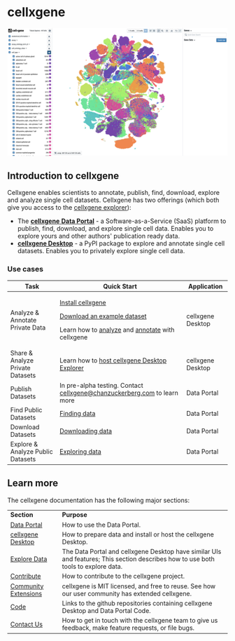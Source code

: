 # cellxgene

![cellxgene explorer](<.gitbook/assets/image (12).png>)

## Introduction to cellxgene

Cellxgene enables scientists to annotate, publish, find, download, explore and analyze single cell datasets. Cellxgene has two offerings (which both give you access to the [cellxgene explorer](explore-data/explorer-tutorials.md)):

* The [**cellxgene** **Data Portal**](https://cellxgene.cziscience.com) - a Software-as-a-Service (SaaS) platform to publish, find, download, and explore single cell data. Enables you to explore yours and other authors' publication ready data.
* [**cellxgene Desktop**](https://github.com/chanzuckerberg/cellxgene) - a PyPI package to explore and annotate single cell datasets. Enables you to privately explore single cell data.

### Use cases

| Task                              | Quick Start                                                                                                                                                                                                                                                                           | Application       |
| --------------------------------- | ------------------------------------------------------------------------------------------------------------------------------------------------------------------------------------------------------------------------------------------------------------------------------------- | ----------------- |
| Analyze & Annotate Private Data   | <p><a href="desktop/install.md">Install cellxgene</a></p><p><a href="portal/data-portal.md#download">Download an example dataset</a></p><p>Learn how to <a href="explore-data/explorer-tutorials.md">analyze</a> and <a href="desktop/annotations.md">annotate</a> with cellxgene</p> | cellxgene Desktop |
| Share & Analyze Private Datasets  | Learn how to [host cellxgene Desktop Explorer](desktop/self-hosting/)                                                                                                                                                                                                                 | cellxgene Desktop |
| Publish Datasets                  | In pre-alpha testing. Contact [cellxgene@chanzuckerberg.com](mailto:cellxgene@chanzuckerberg.com) to learn more                                                                                                                                                                       | Data Portal       |
| Find Public Datasets              | [Finding data](portal/data-portal.md#find-data)                                                                                                                                                                                                                                       | Data Portal       |
| Download Datasets                 | [Downloading data](portal/data-portal.md#download-data)                                                                                                                                                                                                                               | Data Portal       |
| Explore & Analyze Public Datasets | [Exploring data](portal/data-portal.md#explore-data)                                                                                                                                                                                                                                  | Data Portal       |

## Learn more

The cellxgene documentation has the following major sections:

|                                                    |                                                                                                                                    |
| -------------------------------------------------- | ---------------------------------------------------------------------------------------------------------------------------------- |
| **Section**                                        | **Purpose**                                                                                                                        |
| [Data Portal](portal/data-portal.md)               | How to use the Data Portal.                                                                                                        |
| [cellxgene Desktop](desktop/quick-start.md)        | How to prepare data and install or host the cellxgene Desktop.                                                                     |
| [Explore Data](explore-data/explorer-tutorials.md) | The Data Portal and cellxgene Desktop have similar UIs and features; This section describes how to use both tools to explore data. |
| [Contribute](contribute.md)                        | How to contribute to the cellxgene project.                                                                                        |
| [Community Extensions](community-extensions.md)    | cellxgene is MIT licensed, and free to reuse. See how our user community has extended cellxgene.                                   |
| [Code](code.md)                                    | Links to the github repositories containing cellxgene Desktop and Data Portal Code.                                                |
| [Contact Us](contact-us.md)                        | How to get in touch with the cellxgene team to give us feedback, make feature requests, or file bugs.                              |

